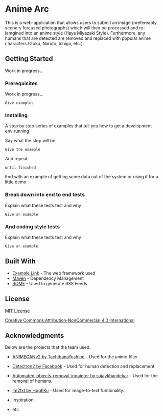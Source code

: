 # Anime Arc

This is a web-application that allows users to submit an image (prefereably scenery forcused photographs) which will then be processed and re-iamgined into an anime style (Haya Miyazaki Style). Furthermore, any humans that are detected are removed and replaced with popular anime characters (Goku, Naruto, Ichigo, etc.).

## Getting Started

Work in progress...

### Prerequisites

Work in progress...

```
Give examples
```

### Installing

A step by step series of examples that tell you how to get a development env running

Say what the step will be

```
Give the example
```

And repeat

```
until finished
```

End with an example of getting some data out of the system or using it for a little demo

### Break down into end to end tests

Explain what these tests test and why

```
Give an example
```

### And coding style tests

Explain what these tests test and why

```
Give an example
```

## Built With

* [Example Link](http://www.dropwizard.io/1.0.2/docs/) - The web framework used
* [Maven](https://maven.apache.org/) - Dependency Management
* [ROME](https://rometools.github.io/rome/) - Used to generate RSS Feeds

## License

[MIT License](https://opensource.org/licenses/MIT)

[Creative Commons Attribution-NonCommercial 4.0 International](https://creativecommons.org/licenses/by-nc/4.0/)

## Acknowledgments

Below are the projects that the team used.

* [ANIMEGANv2 by TachibanaYoshino](https://github.com/TachibanaYoshino/AnimeGANv2) - Used for the anime filter.
* [Detectron2 by Facebook](https://github.com/facebookresearch/detectron2) - Used for human detection and replacement.
* [Automated-objects-removal-inpainter by sujaykhandekar](https://github.com/sujaykhandekar/Automated-objects-removal-inpainter) - Used for the removal of humans.
* [Im2txt by HughKu](https://github.com/HughKu/Im2txt) - Used for image-to-text funtionality.

* Inspiration
* etc
